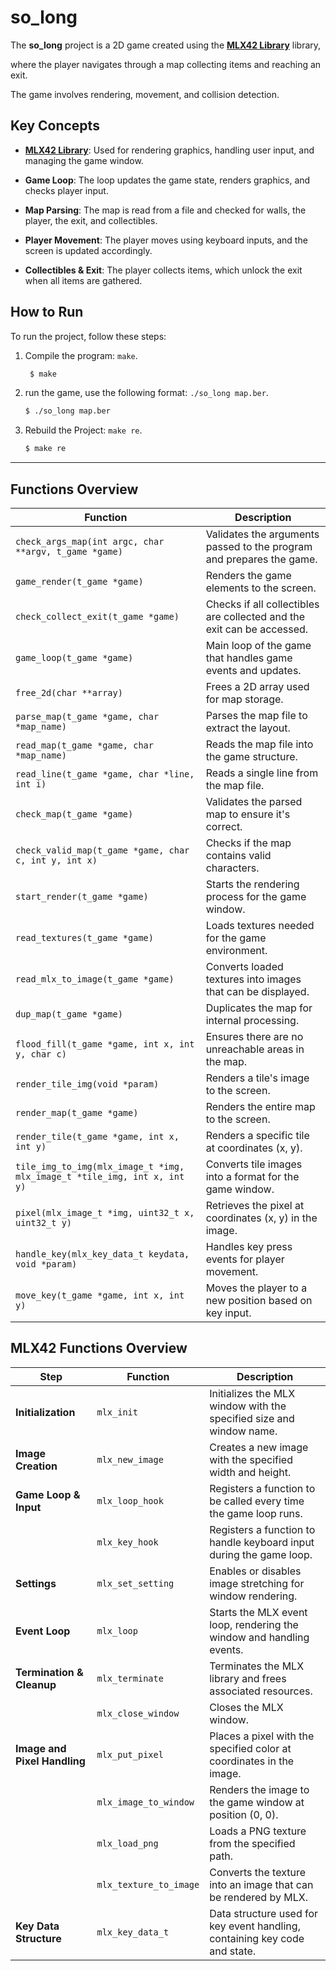 # **so_long**
The **so_long** project is a 2D game created using the **[MLX42 Library](https://github.com/codam-coding-college/MLX42)** library,

where the player navigates through a map collecting items and reaching an exit. 

The game involves rendering, movement, and collision detection.

## **Key Concepts**

- **[MLX42 Library](https://github.com/codam-coding-college/MLX42)**: Used for rendering graphics, handling user input, and managing the game window.

- **Game Loop**: The loop updates the game state, renders graphics, and checks player input.

- **Map Parsing**: The map is read from a file and checked for walls, the player, the exit, and collectibles.

- **Player Movement**: The player moves using keyboard inputs, and the screen is updated accordingly.

- **Collectibles & Exit**: The player collects items, which unlock the exit when all items are gathered.


## How to Run

To run the project, follow these steps:

1. Compile the program: `make`.
   ```bash
    $ make
    ```
2.  run the game, use the following format: `./so_long map.ber`.
    ```bash
    $ ./so_long map.ber
    ```
3. Rebuild the Project: `make re`.
    ```bash
    $ make re
    ```

---
   

## **Functions Overview**

| **Function**                            | **Description** |
|-----------------------------------------|-----------------|
| `check_args_map(int argc, char **argv, t_game *game)` | Validates the arguments passed to the program and prepares the game. |
| `game_render(t_game *game)`             | Renders the game elements to the screen. |
| `check_collect_exit(t_game *game)`      | Checks if all collectibles are collected and the exit can be accessed. |
| `game_loop(t_game *game)`               | Main loop of the game that handles game events and updates. |
| `free_2d(char **array)`                 | Frees a 2D array used for map storage. |
| `parse_map(t_game *game, char *map_name)` | Parses the map file to extract the layout. |
| `read_map(t_game *game, char *map_name)` | Reads the map file into the game structure. |
| `read_line(t_game *game, char *line, int i)` | Reads a single line from the map file. |
| `check_map(t_game *game)`               | Validates the parsed map to ensure it's correct. |
| `check_valid_map(t_game *game, char c, int y, int x)` | Checks if the map contains valid characters. |
| `start_render(t_game *game)`            | Starts the rendering process for the game window. |
| `read_textures(t_game *game)`           | Loads textures needed for the game environment. |
| `read_mlx_to_image(t_game *game)`      | Converts loaded textures into images that can be displayed. |
| `dup_map(t_game *game)`                 | Duplicates the map for internal processing. |
| `flood_fill(t_game *game, int x, int y, char c)` | Ensures there are no unreachable areas in the map. |
| `render_tile_img(void *param)`          | Renders a tile's image to the screen. |
| `render_map(t_game *game)`              | Renders the entire map to the screen. |
| `render_tile(t_game *game, int x, int y)` | Renders a specific tile at coordinates (x, y). |
| `tile_img_to_img(mlx_image_t *img, mlx_image_t *tile_img, int x, int y)` | Converts tile images into a format for the game window. |
| `pixel(mlx_image_t *img, uint32_t x, uint32_t y)` | Retrieves the pixel at coordinates (x, y) in the image. |
| `handle_key(mlx_key_data_t keydata, void *param)` | Handles key press events for player movement. |
| `move_key(t_game *game, int x, int y)`  | Moves the player to a new position based on key input. |




## **MLX42 Functions Overview**

| **Step**                   | **Function**                | **Description**                                                                 |
|----------------------------|-----------------------------|---------------------------------------------------------------------------------|
| **Initialization**       | `mlx_init`                  | Initializes the MLX window with the specified size and window name.             |
| **Image Creation**       | `mlx_new_image`             | Creates a new image with the specified width and height.                        |
| **Game Loop & Input**    | `mlx_loop_hook`             | Registers a function to be called every time the game loop runs.                |
|                            | `mlx_key_hook`              | Registers a function to handle keyboard input during the game loop.             |
| **Settings**             | `mlx_set_setting`           | Enables or disables image stretching for window rendering.                      |
| **Event Loop**           | `mlx_loop`                  | Starts the MLX event loop, rendering the window and handling events.            |
| **Termination & Cleanup**| `mlx_terminate`             | Terminates the MLX library and frees associated resources.                      |
|                            | `mlx_close_window`          | Closes the MLX window.                                                         |
| **Image and Pixel Handling** | `mlx_put_pixel`          | Places a pixel with the specified color at coordinates in the image.            |
|                            | `mlx_image_to_window`       | Renders the image to the game window at position (0, 0).                        |
|                            | `mlx_load_png`              | Loads a PNG texture from the specified path.                                    |
|                            | `mlx_texture_to_image`      | Converts the texture into an image that can be rendered by MLX.                 |
| **Key Data Structure**      | `mlx_key_data_t`            | Data structure used for key event handling, containing key code and state.     |
